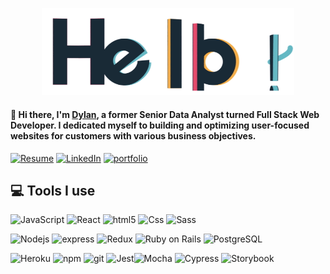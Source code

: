 <p align="center">
  <img src="https://github.com/dylangit01/dylangit01/blob/main/hello.gif?raw=true" width="80%">
</p>

#### 👋  Hi there, I'm [Dylan](https://dylan-du-portfolio.netlify.app), a former Senior Data Analyst turned Full Stack Web Developer. I dedicated myself to building and optimizing user-focused websites for customers with various business objectives.

<a href="https://resume.creddle.io/resume/9jejw9dyw6f"><img alt="Resume" src="https://img.shields.io/badge/-Resume-DA0037?style=flat&logo=giphy&logoColor=white" /></a>
<a href="https://www.linkedin.com/in/dylan-du/"><img alt="LinkedIn" src="https://img.shields.io/badge/-LinkedIn-0077B5?style=flat&logo=linkedin&logoColor=white" /></a>
<a href="https://dylan-du-portfolio.netlify.app/"><img alt="portfolio" src="https://img.shields.io/badge/-Portfolio-77ACF1?style=flat&logo=angellist&logoColor=white" /></a>

## 💻 Tools I use

<img alt="JavaScript" src="https://img.shields.io/badge/-JavaScript-F7DF1E?style=flat&logo=javascript&logoColor=black" /> <img alt="React" src="https://img.shields.io/badge/-React-45b8d8?style=flat&logo=react&logoColor=white" /> <img alt="html5" src="https://img.shields.io/badge/-HTML5-E34F26?style=flat&logo=html5&logoColor=white" /> <img alt="Css" src="https://img.shields.io/badge/-CSS-1572B6?style=flat&logo=css3&logoColor=white" /> <img alt="Sass" src="https://img.shields.io/badge/-Sass-CC6699?style=flat&logo=sass&logoColor=white" />

<img alt="Nodejs" src="https://img.shields.io/badge/-Nodejs-43853d?style=flat&logo=Node.js&logoColor=white" /> <img alt="express" src="https://img.shields.io/badge/-Express-50D890?style=flat&logo=express&logoColor=white" /> <img alt="Redux" src="https://img.shields.io/badge/-Redux-9399FF?style=flat&logo=ruby&logoColor=white" /> <img alt="Ruby on Rails" src="https://img.shields.io/badge/-Ruby on Rails-CC0000?style=flat&logo=ruby-on-rails&logoColor=white" /> <img alt="PostgreSQL" src="https://img.shields.io/badge/-PostgreSQL-336791?style=flat&logo=postgresql&logoColor=white" /> 

<img alt="Heroku" src="https://img.shields.io/badge/-Heroku-430098?style=flat&logo=heroku&logoColor=white" /> <img alt="npm" src="https://img.shields.io/badge/-NPM-CB3837?style=flat&logo=npm&logoColor=white" /> <img alt="git" src="https://img.shields.io/badge/-Git-F05032?style=flat&logo=git&logoColor=white" /> <img alt="Jest" src="https://img.shields.io/badge/-Jest-C21325?style=flat&logo=jest&logoColor=white" /><img alt="Mocha" src="https://img.shields.io/badge/-Mocha-8D6748?style=flat&logo=mocha&logoColor=white" /> <img alt="Cypress" src="https://img.shields.io/badge/-Cypress-17202C?style=flat&logo=cypress&logoColor=white" /> <img alt="Storybook" src="https://img.shields.io/badge/-Storybook-FF4785?style=flat&logo=storybook&logoColor=white">



<!--
**dylangit01/dylangit01** is a ✨ _special_ ✨ repository because its `README.md` (this file) appears on your GitHub profile.

Here are some ideas to get you started:

- 🔭 I’m currently working on ...
- 🌱 I’m currently learning ...
- 👯 I’m looking to collaborate on ...
- 🤔 I’m looking for help with ...
- 💬 Ask me about ...
- 📫 How to reach me: ...
- 😄 Pronouns: ...
- ⚡ Fun fact: ...
-->
